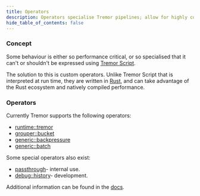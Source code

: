 ```yaml
---
title: Operators
description: Operators specialise Tremor pipelines; allow for highly custom behaviour.
hide_table_of_contents: false
---
```


### Concept

Some behaviour is either so performance critical, or so specialised that it can't or shouldn't be expressed using  [Tremor Script](https://tremor.rs/getting-started/scripting/#h-script).

The solution to this is custom operators. Unlike Tremor Script that is interpreted at run time, they are written in [Rust](https://rust-lang.org), and can take advantage of the Rust ecosystem and natively compiled performance.

### Operators

Currently Tremor supports the following operators:

* [runtime::tremor](/docs/Artefacts/operators#runtimetremor)
* [grouper::bucket](/docs/Artefacts/operators#grouperbucket)
* [generic::backpressure](/docs/Artefacts/operators#generic::backpressure)
* [generic::batch](/docs/Artefacts/operators#generic::batch)

Some special operators also exist:

* [passthrough](/docs/Artefacts/operators#passthrough)- internal use.
* [debug::history](/docs/Artefacts/operators#debughistory)- development.

Additional information can be found in the [docs](/docs/Artefacts/).
